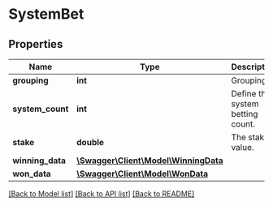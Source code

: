 # SystemBet

## Properties
Name | Type | Description | Notes
------------ | ------------- | ------------- | -------------
**grouping** | **int** | Grouping | 
**system_count** | **int** | Define the system betting count. | [optional] 
**stake** | **double** | The stake value. | 
**winning_data** | [**\Swagger\Client\Model\WinningData**](WinningData.md) |  | [optional] 
**won_data** | [**\Swagger\Client\Model\WonData**](WonData.md) |  | [optional] 

[[Back to Model list]](../README.md#documentation-for-models) [[Back to API list]](../README.md#documentation-for-api-endpoints) [[Back to README]](../README.md)


